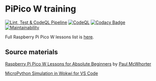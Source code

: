 # PiPico W training

[![Lint, Test & CodeQL Pipeline](https://github.com/ikostan/pico/actions/workflows/test_and_lint_pipeline.yml/badge.svg?branch=master)](https://github.com/ikostan/pico/actions/workflows/unitest_and_lint_pipeline.yml)
[![CodeQL](https://github.com/ikostan/pico/actions/workflows/codeql.yml/badge.svg?branch=master)](https://github.com/ikostan/pico/actions/workflows/codeql.yml)
[![Codacy Badge](https://app.codacy.com/project/badge/Grade/1be92dcf40834e51bced743c6f8bbec6)](https://app.codacy.com/gh/ikostan/pico/dashboard?utm_source=gh&utm_medium=referral&utm_content=&utm_campaign=Badge_grade)
[![Maintainability](https://api.codeclimate.com/v1/badges/10d3376c6ce70ffc363a/maintainability)](https://codeclimate.com/github/ikostan/pico/maintainability)

Full Raspberry Pi Pico W lessons list is [here](https://github.com/ikostan/pico/tree/master/lessons).

## Source materials

[Raspberry Pi Pico W Lessons for Absolute Beginners](https://www.youtube.com/playlist?list=PLGs0VKk2DiYz8js1SJog21cDhkBqyAhC5)
by [Paul McWhorter](https://www.youtube.com/c/mcwhorpj/playlists)

[MicroPython Simulation in Wokwi for VS Code](https://github.com/ikostan/pico/tree/master/WOKWI)
